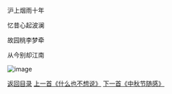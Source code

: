 沪上烟雨十年

忆昔心起波澜

故园桃李梦牵

从今别却江南

![image](https://upload-images.jianshu.io/upload_images/1691484-0d92ee0db1377203.jpg?imageMogr2/auto-orient/strip%7CimageView2/2/w/1080/q/50)

[返回目录](https://www.jianshu.com/p/f13b34acd5f9)
[上一首《什么也不想说》](https://www.jianshu.com/p/bd3e5fabac1f)
[下一首《中秋节随感》](https://www.jianshu.com/p/f8ff00ed1d39)

